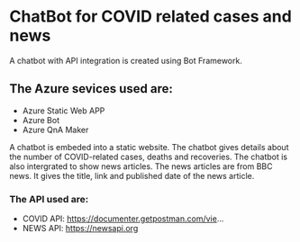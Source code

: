 # ChatBot for COVID related cases and news
A chatbot with API integration is created using Bot Framework.
## The Azure sevices used are:
- Azure Static Web APP
- Azure Bot 
- Azure QnA Maker

A chatbot is embeded into a static website. The chatbot gives details about the number of COVID-related cases, deaths and recoveries. The chatbot is also intergrated to show news articles. The news articles are from BBC news. It gives the title, link and published date of the news article.

### The API used are:
- COVID API: https://documenter.getpostman.com/vie...
- NEWS API: https://newsapi.org




